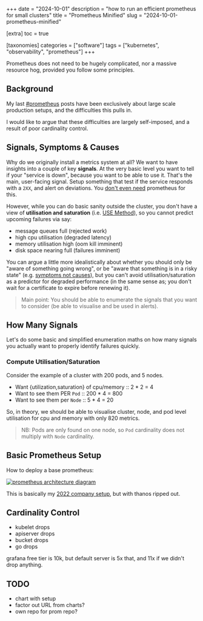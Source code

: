 +++
date = "2024-10-01"
description = "how to run an efficient prometheus for small clusters"
title = "Prometheus Minified"
slug = "2024-10-01-prometheus-minified"

[extra]
toc = true

[taxonomies]
categories = ["software"]
tags = ["kubernetes", "observability", "prometheus"]
+++

Prometheus does not need to be hugely complicated, nor a massive resource hog, provided you follow some principles.

## Background
My last [#prometheus](/tags/prometheus/) posts have been exclusively about large scale production setups, and the difficulties this pulls in.

I would like to argue that these difficulties are largely self-imposed, and a result of poor cardinality control.

## Signals, Symptoms & Causes

Why do we originally install a metrics system at all? We want to have insights into a couple of key **signals**. At the very basic level you want to tell if your "service is down", because you want to be able to use it. That's the main, user-facing signal. Setup something that test if the service responds with a `2XX`, and alert on deviations. You [don't even need](https://www.checklyhq.com/product/api-monitoring/) prometheus for this.

However, while you can do basic sanity outside the cluster, you don't have a view of __utilisation and saturation__ (i.e. [USE Method](https://www.brendangregg.com/usemethod.html)), so you cannot predict upcoming failures via say:

- message queues full (rejected work)
- high cpu utilisation (degraded latency)
- memory utilisation high (oom kill imminent)
- disk space nearing full (failures imminent)

You can argue a little more idealistically about whether you should only be "aware of something going wrong", or be "aware that something is in a risky state" (e.g. [symptoms not causes](https://cloud.google.com/blog/topics/developers-practitioners/why-focus-symptoms-not-causes)), but you can't avoid utilisation/saturation as a predictor for degraded performance (in the same sense as; you don't wait for a certificate to expire before renewing it).

> Main point: You should be able to enumerate the signals that you want to consider (be able to visualise and be used in alerts).

## How Many Signals

Let's do some basic and simplified enumeration maths on how many signals you actually want to properly identify failures quickly.

### Compute Utilisation/Saturation
Consider the example of a cluster with 200 pods, and 5 nodes.

- Want {utilization,saturation} of cpu/memory :: 2 * 2 = 4
- Want to see them PER `Pod` :: 200 * 4 = 800
- Want to see them per `Node` :: 5 * 4 = 20

So, in theory, we should be able to visualise cluster, node, and pod level utilisation for cpu and memory with only 820 metrics.

> NB: Pods are only found on one node, so `Pod` cardinality does not multiply with `Node` cardinality.

## Basic Prometheus Setup
How to deploy a base prometheus:


[![prometheus architecture diagram](/imgs/prometheus/prometheus-simple.webp)](/imgs/prometheus/prometheus-simple.webp)

This is basically my [2022 company setup](/post/2022-01-11-prometheus-ecosystem/), but with thanos ripped out.

## Cardinality Control

- kubelet drops
- apiserver drops
- bucket drops
- go drops

grafana free tier is 10k, but default server is 5x that, and 11x if we didn't drop anything.

## TODO

- chart with setup
- factor out URL from charts?
- own repo for prom repo?
